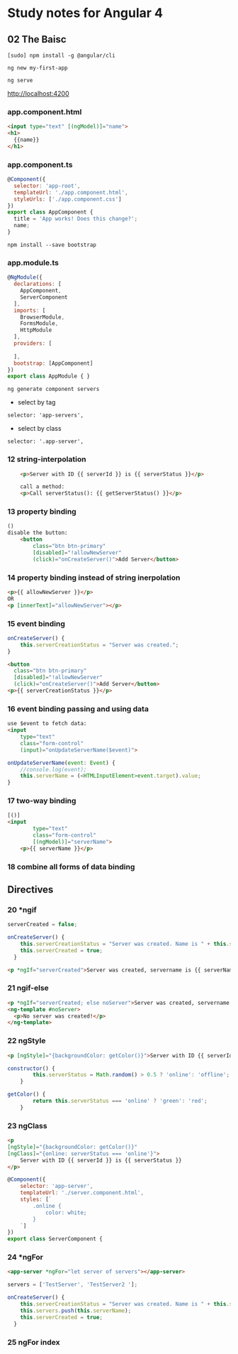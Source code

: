 # Study notes for Angular 4 

## 02 The Baisc
```
[sudo] npm install -g @angular/cli
```

```
ng new my-first-app
```

```
ng serve
```

[http://localhost:4200](http://localhost:4200)

### app.component.html
```html
<input type="text" [(ngModel)]="name">
<h1>
  {{name}}
</h1>
```

### app.component.ts

```javascript
@Component({
  selector: 'app-root',
  templateUrl: './app.component.html',
  styleUrls: ['./app.component.css']
})
export class AppComponent {
  title = 'App works! Does this change?';
  name;
}
```

```
npm install --save bootstrap
```

### app.module.ts

```javascript
@NgModule({
  declarations: [
    AppComponent,
    ServerComponent
  ],
  imports: [
    BrowserModule,
    FormsModule,
    HttpModule
  ],
  providers: [
    
  ],
  bootstrap: [AppComponent]
})
export class AppModule { }
```

`ng generate component servers`

* select by tag
```
selector: 'app-servers',
```
* select by class
```
selector: '.app-server',
```

### 12 string-interpolation
```html
    <p>Server with ID {{ serverId }} is {{ serverStatus }}</p>

    call a method:
    <p>Call serverStatus(): {{ getServerStatus() }}</p>
```

### 13 property binding
```html
()
disable the button:
    <button 
        class="btn btn-primary" 
        [disabled]="!allowNewServer" 
        (click)="onCreateServer()">Add Server</button>

```

### 14 property binding instead of string inerpolation
```html
<p>{{ allowNewServer }}</p>
OR
<p [innerText]="allowNewServer"></p>
```

### 15 event binding
```javascript
onCreateServer() {
    this.serverCreationStatus = "Server was created.";
}
```

```html    
<button 
  class="btn btn-primary" 
  [disabled]="!allowNewServer" 
  (click)="onCreateServer()">Add Server</button>
<p>{{ serverCreationStatus }}</p>
```

### 16 event binding passing and using data
```html
use $event to fetch data:
<input
    type="text"
    class="form-control"
    (input)="onUpdateServerName($event)">
```
```javascript
onUpdateServerName(event: Event) {
    //console.log(event);
    this.serverName = (<HTMLInputElement>event.target).value;
}
```

### 17 two-way binding

```html
[()]
<input
        type="text"
        class="form-control"
        [(ngModel)]="serverName">
    <p>{{ serverName }}</p>
```

### 18 combine all forms of data binding

## Directives

### 20 __*ngif__
```javascript
serverCreated = false;

onCreateServer() {
    this.serverCreationStatus = "Server was created. Name is " + this.serverName;
    this.serverCreated = true;
  }
```
```html
<p *ngIf="serverCreated">Server was created, servername is {{ serverName }}</p>
```

### 21 __ngif-else__
```html
<p *ngIf="serverCreated; else noServer">Server was created, servername is {{ serverName }}</p>
<ng-template #noServer>
  <p>No server was created!</p>
</ng-template>
```

### 22 __ngStyle__

```html
<p [ngStyle]="{backgroundColor: getColor()}">Server with ID {{ serverId }} is {{ serverStatus }}</p>
```

```javascript
constructor() {
        this.serverStatus = Math.random() > 0.5 ? 'online': 'offline';
    }

getColor() {
        return this.serverStatus === 'online' ? 'green': 'red';
    }
```

### 23 __ngClass__
```html
<p 
[ngStyle]="{backgroundColor: getColor()}"
[ngClass]="{online: serverStatus === 'online'}">
    Server with ID {{ serverId }} is {{ serverStatus }}
</p>
```
```javascript
@Component({
    selector: 'app-server',
    templateUrl: './server.component.html',
    styles: [`
        .online {
            color: white;
        }
    `]
})
export class ServerComponent {
```

### 24 __*ngFor__
```html
<app-server *ngFor="let server of servers"></app-server>
```
```javascript
servers = ['TestServer', 'TestServer2 '];

onCreateServer() {
    this.serverCreationStatus = "Server was created. Name is " + this.serverName;
    this.servers.push(this.serverName);
    this.serverCreated = true;
  }
```

### 25 ngFor index

